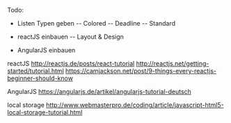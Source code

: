 Todo:
- Listen Typen geben
-- Colored
-- Deadline
-- Standard

- reactJS einbauen
-- Layout & Design
- AngularJS einbauen

reactJS
http://reactjs.de/posts/react-tutorial
http://reactjs.net/getting-started/tutorial.html
https://camjackson.net/post/9-things-every-reactjs-beginner-should-know

AngularJS
https://angularjs.de/artikel/angularjs-tutorial-deutsch

local storage
http://www.webmasterpro.de/coding/article/javascript-html5-local-storage-tutorial.html
